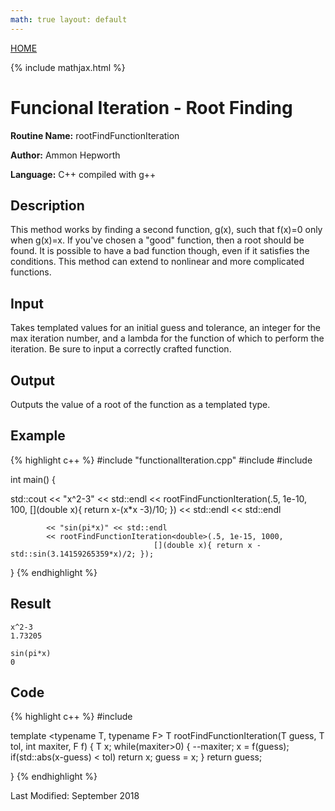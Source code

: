 ```yaml
---
math: true layout: default
---
```

<a href="https://ammonhepworth.github.io/MATH4610/index">HOME</a>

{% include mathjax.html %}

# Funcional Iteration - Root Finding

**Routine Name:** rootFindFunctionIteration

**Author:** Ammon Hepworth

**Language:** C++ compiled with g++


## Description

This method works by finding a second function, g(x), such that f(x)=0 only when g(x)=x. If you've chosen a "good" function, then a root should be found. It is possible to have a bad function though, even if it satisfies the conditions. This method can extend to nonlinear and more complicated functions.

## Input

Takes templated values for an initial guess and tolerance, an integer for the max iteration number, and a lambda for the function of which to perform the iteration. Be sure to input a correctly crafted function.

## Output

Outputs the value of a root of the function as a templated type.

## Example

{% highlight c++ %}
#include "functionalIteration.cpp"
#include <iostream>
#include <cmath>

int main()
{

  std::cout << "x^2-3" << std::endl
            << rootFindFunctionIteration<double>(.5, 1e-10, 100,
                                    [](double x){ return x-(x*x -3)/10; })
            << std::endl << std::endl

            << "sin(pi*x)" << std::endl
            << rootFindFunctionIteration<double>(.5, 1e-15, 1000,
                                    [](double x){ return x - std::sin(3.14159265359*x)/2; });


}
{% endhighlight %}

## Result
```
x^2-3
1.73205

sin(pi*x)
0

```

## Code

{% highlight c++ %}
#include <cmath>

template <typename T, typename F>
T rootFindFunctionIteration(T guess, T tol, int maxiter, F f)
{
  T x;
  while(maxiter>0)
  {
    --maxiter;
    x = f(guess);
    if(std::abs(x-guess) < tol) return x;
    guess = x;
  }
  return guess;

}
{% endhighlight %}

Last Modified: September 2018
